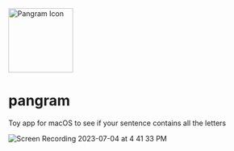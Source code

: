 <img width="128" alt="Pangram Icon" src="https://github.com/realModusOperandi/pangram/assets/1577201/8992e715-3aca-4f87-a286-0129ff72e5c5">


# pangram
Toy app for macOS to see if your sentence contains all the letters

![Screen Recording 2023-07-04 at 4 41 33 PM](https://github.com/realModusOperandi/pangram/assets/1577201/39f04c2a-af19-4dc1-9123-95d7f0ee7848)
